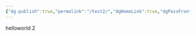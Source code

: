 ```yaml
---
{"dg-publish":true,"permalink":"/test2/","dgHomeLink":true,"dgPassFrontmatter":false}
---
```


helloworld 2